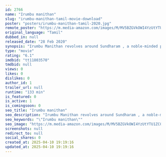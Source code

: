 ```yaml
---
id: 2766
name: "Irumbu manithan"
slug: "irumbu-manithan-tamil-movie-download"
poster: "posters/irumbu-manithan-tamil-2020.jpg"
remote_poster: "https://m.media-amazon.com/images/M/MV5BZGVkOWI4YzUtYTU1ZC00NzZjLTk4ZDgtODAxZDg0OGVlYzlhXkEyXkFqcGdeQXVyMTA0OTExMjQw._V1_SX300.jpg"
original_language: "Tamil"
dubbed_in: null
released_date: "28 Feb 2020"
synopsis: "Irumbu Manithan revolves around Sundharam , a noble-minded person who runs a roadside eatery and lives with his three adopted children."
type: "movie"
rating: "6.1"
imdbid: "tt11803570"
tmdbid: null
views: 0
likes: 0
dislikes: 0
author_id: 1
trailer_url: null
runtime: "133 min"
is_featured: 0
is_active: 1
is_comingsoon: 0
seo_title: "Irumbu manithan"
seo_description: "Irumbu Manithan revolves around Sundharam , a noble-minded person who runs a roadside eatery and lives with his three adopted children."
seo_keywords: "\"Irumbu manithan\""
seo_image: "https://m.media-amazon.com/images/M/MV5BZGVkOWI4YzUtYTU1ZC00NzZjLTk4ZDgtODAxZDg0OGVlYzlhXkEyXkFqcGdeQXVyMTA0OTExMjQw._V1_SX300.jpg"
screenshots: null
redirect_to: null
social_shares: 0
created_at: 2025-04-10 19:19:16
updated_at: 2025-04-10 19:19:16
---
```


